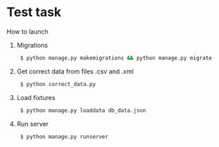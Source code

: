 # Test task

How to launch

1. Migrations

   ```bash
    $ python manage.py makemigrations && python manage.py migrate
    ```

2. Get correct data from files .csv and .xml 

   ```bash
    $ python correct_data.py
    ```

3. Load fixtures

   ```bash
    $ python manage.py loaddata db_data.json
    ```

5. Run server

   ```bash
    $ python manage.py runserver
    ```
